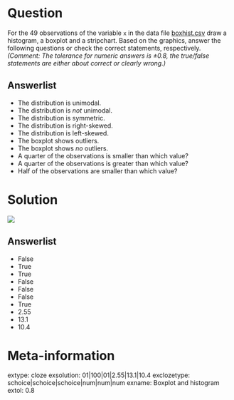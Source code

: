 

Question
========
For the 49 observations of the variable `x` in the data file
[boxhist.csv](boxhist.csv) draw a histogram, a boxplot and a stripchart.
Based on the graphics, answer the following questions or check the correct
statements, respectively. _(Comment: The tolerance for numeric answers is
$\pm0.8$, the true/false statements are either about correct or clearly wrong.)_

Answerlist
----------
* The distribution is unimodal.
* The distribution is _not_ unimodal.
* The distribution is symmetric.
* The distribution is right-skewed.
* The distribution is left-skewed.
* The boxplot shows outliers.
* The boxplot shows _no_ outliers.
* A quarter of the observations is smaller than which value?
* A quarter of the observations is greater than which value?
* Half of the observations are smaller than which value?

Solution
========

![](boxplot_hist-1.svg)

Answerlist
----------
* False
* True
* True
* False
* False
* False
* True
* 2.55
* 13.1
* 10.4

Meta-information
================
extype: cloze
exsolution: 01|100|01|2.55|13.1|10.4
exclozetype: schoice|schoice|schoice|num|num|num
exname: Boxplot and histogram
extol: 0.8
